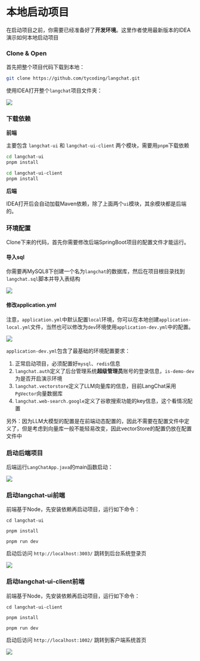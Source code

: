 # 本地启动项目

在启动项目之前，你需要已经准备好了**开发环境**。这里作者使用最新版本的IDEA演示如何本地启动项目

### Clone & Open

首先把整个项目代码下载到本地：

```bash
git clone https://github.com/tycoding/langchat.git
```

使用IDEA打开整个`langchat`项目文件夹：

![](/open-langchat.png)

### 下载依赖

**前端**

主要包含 `langchat-ui` 和 `langchat-ui-client` 两个模块，需要用`pnpm`下载依赖

```bash
cd langchat-ui
pnpm install

cd langchat-ui-client
pnpm install
```

**后端**

IDEA打开后会自动加载Maven依赖，除了上面两个`ui`模块，其余模块都是后端的。

### 环境配置

Clone下来的代码，首先你需要修改后端SpringBoot项目的配置文件才能运行。

#### 导入sql

你需要再MySQL8下创建一个名为`langchat`的数据库，然后在项目根目录找到`langchat.sql`脚本并导入表结构

![](/mysql.png)

#### 修改application.yml

注意，`application.yml`中默认配置`local`环境，你可以在本地创建`application-local.yml`文件，当然也可以修改为`dev`环境使用`application-dev.yml`中的配置。

![](/project.png)

`application-dev.yml`包含了最基础的环境配置要求：

1. 正常启动项目，必须配置好`mysql`、`redis`信息
2. `langchat.auth`定义了后台管理系统**超级管理员**账号的登录信息，`is-demo-dev`为是否开启演示环境
3. `langchat.vectorstore`定义了LLM向量库的信息，目前LangChat采用`PgVector`向量数据库
4. `langchat.web-search.google`定义了谷歌搜索功能的key信息，这个看情况配置

另外：因为LLM大模型的配置是在前端动态配置的，因此不需要在配置文件中定义了，但是考虑到向量库一般不能轻易改变，因此vectorStore的配置仍放在配置文件中

### 启动后端项目

后端运行`LangChatApp.java`的main函数启动：

![](/run.png)

### 启动langchat-ui前端

前端基于Node，先安装依赖再启动项目，运行如下命令：

```shell
cd langchat-ui

pnpm install

pnpm run dev
```

启动后访问 `http://localhost:3003/` 跳转到后台系统登录页

![](/langchat-ui.png)


### 启动langchat-ui-client前端

前端基于Node，先安装依赖再启动项目，运行如下命令：

```shell
cd langchat-ui-client

pnpm install

pnpm run dev
```

启动后访问 `http://localhost:1002/` 跳转到客户端系统首页

![](/env-client.png)
